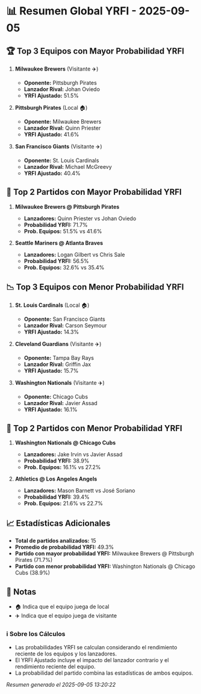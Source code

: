 # 📊 Resumen Global YRFI - 2025-09-05

## 🏆 Top 3 Equipos con Mayor Probabilidad YRFI

1. **Milwaukee Brewers** (Visitante ✈️)
   - **Oponente:** Pittsburgh Pirates
   - **Lanzador Rival:** Johan Oviedo
   - **YRFI Ajustado:** 51.5%

2. **Pittsburgh Pirates** (Local 🏠)
   - **Oponente:** Milwaukee Brewers
   - **Lanzador Rival:** Quinn Priester
   - **YRFI Ajustado:** 41.6%

3. **San Francisco Giants** (Visitante ✈️)
   - **Oponente:** St. Louis Cardinals
   - **Lanzador Rival:** Michael McGreevy
   - **YRFI Ajustado:** 40.4%

## 🎯 Top 2 Partidos con Mayor Probabilidad YRFI

1. **Milwaukee Brewers @ Pittsburgh Pirates**
   - **Lanzadores:** Quinn Priester vs Johan Oviedo
   - **Probabilidad YRFI:** 71.7%
   - **Prob. Equipos:** 51.5% vs 41.6%

2. **Seattle Mariners @ Atlanta Braves**
   - **Lanzadores:** Logan Gilbert vs Chris Sale
   - **Probabilidad YRFI:** 56.5%
   - **Prob. Equipos:** 32.6% vs 35.4%

## 📉 Top 3 Equipos con Menor Probabilidad YRFI

1. **St. Louis Cardinals** (Local 🏠)
   - **Oponente:** San Francisco Giants
   - **Lanzador Rival:** Carson Seymour
   - **YRFI Ajustado:** 14.3%

2. **Cleveland Guardians** (Visitante ✈️)
   - **Oponente:** Tampa Bay Rays
   - **Lanzador Rival:** Griffin Jax
   - **YRFI Ajustado:** 15.7%

3. **Washington Nationals** (Visitante ✈️)
   - **Oponente:** Chicago Cubs
   - **Lanzador Rival:** Javier Assad
   - **YRFI Ajustado:** 16.1%

## 🛑 Top 2 Partidos con Menor Probabilidad YRFI

1. **Washington Nationals @ Chicago Cubs**
   - **Lanzadores:** Jake Irvin vs Javier Assad
   - **Probabilidad YRFI:** 38.9%
   - **Prob. Equipos:** 16.1% vs 27.2%

2. **Athletics @ Los Angeles Angels**
   - **Lanzadores:** Mason Barnett vs José Soriano
   - **Probabilidad YRFI:** 39.4%
   - **Prob. Equipos:** 21.6% vs 22.7%

## 📈 Estadísticas Adicionales

- **Total de partidos analizados:** 15
- **Promedio de probabilidad YRFI:** 49.3%
- **Partido con mayor probabilidad YRFI:** Milwaukee Brewers @ Pittsburgh Pirates (71.7%)
- **Partido con menor probabilidad YRFI:** Washington Nationals @ Chicago Cubs (38.9%)

## 📝 Notas

- 🏠 Indica que el equipo juega de local
- ✈️ Indica que el equipo juega de visitante

### ℹ️ Sobre los Cálculos
- Las probabilidades YRFI se calculan considerando el rendimiento reciente de los equipos y los lanzadores.
- El YRFI Ajustado incluye el impacto del lanzador contrario y el rendimiento reciente del equipo.
- La probabilidad del partido combina las estadísticas de ambos equipos.

*Resumen generado el 2025-09-05 13:20:22*